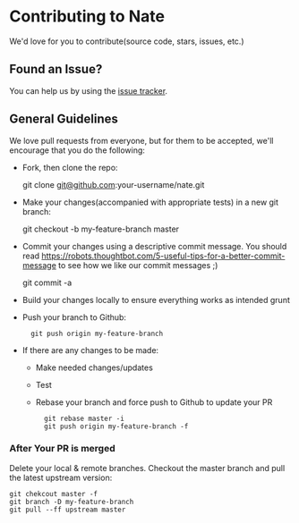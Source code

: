 # Contributing to Nate

We'd love for you to contribute(source code, stars, issues, etc.)

## Found an Issue?

You can help us by using the [issue tracker](issue).

## General Guidelines

We love pull requests from everyone, but for them to be accepted, we'll
encourage that you do the following:

* Fork, then clone the repo:

    git clone git@github.com:your-username/nate.git

* Make your changes(accompanied with appropriate tests) in a new git branch:
    
    git checkout -b my-feature-branch master

* Commit your changes using a descriptive commit message. You should read
  https://robots.thoughtbot.com/5-useful-tips-for-a-better-commit-message to see
  how we like our commit messages ;)

    git commit -a

* Build your changes locally to ensure everything works as intended
     grunt

* Push your branch to Github:
        
        git push origin my-feature-branch

* If there are any changes to be made:
  * Make needed changes/updates
  * Test

  * Rebase your branch and force push to Github to update your PR
        
          git rebase master -i
          git push origin my-feature-branch -f

### After Your PR is merged

Delete your local & remote branches. Checkout the master branch and pull the
latest upstream version:
    
    git chekcout master -f
    git branch -D my-feature-branch
    git pull --ff upstream master



[issues]: https://github.com/NibbleIT/nate/issues
